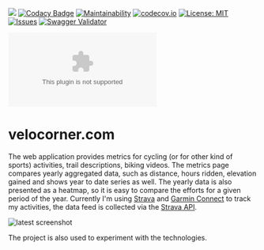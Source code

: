 [<img src="https://img.shields.io/travis/peregin/velocorner.com.svg"/>](https://travis-ci.org/peregin/velocorner.com)
[![Codacy Badge](https://api.codacy.com/project/badge/grade/d72835d470db4079a3e370b8a035051a)](https://www.codacy.com/app/peregin/velocorner.com)
[![Maintainability](https://api.codeclimate.com/v1/badges/fb859d66691e27cb4295/maintainability)](https://codeclimate.com/github/peregin/velocorner.com/maintainability)
[![codecov.io](https://codecov.io/github/peregin/velocorner.com/coverage.svg?branch=master)](https://codecov.io/github/peregin/velocorner.com?branch=master)
[![License: MIT](https://img.shields.io/badge/License-MIT-yellow.svg)](https://opensource.org/licenses/MIT)
[![Issues](https://img.shields.io/github/issues/peregin/velocorner.com.svg)](https://github.com/peregin/velocorner.com/issues)
[![Swagger Validator](https://img.shields.io/swagger/valid/2.0/https/raw.githubusercontent.com/OAI/OpenAPI-Specification/master/examples/v2.0/json/petstore-expanded.json.svg)](http://velocorner.com/docs)

![Build Stats](https://buildstats.info/travisci/chart/peregin/velocorner.com?branch=master&buildCount=25)

# velocorner.com
The web application provides metrics for cycling (or for other kind of sports) activities, trail descriptions, biking videos.
The metrics page compares yearly aggregated data, such as distance, hours ridden, elevation gained and shows year to date series as well.
The yearly data is also presented as a heatmap, so it is easy to compare the efforts for a given period of the year.
Currently I'm using [Strava](http://www.strava.com) and [Garmin Connect](https://connect.garmin.com/) to track my activities,
the data feed is collected via the [Strava API](https://developers.strava.com/docs/reference/).

![latest screenshot](https://raw.github.com/peregin/velocorner.com/master/doc/graphics/logo50.png "latest screenshot")

The project is also used to experiment with the technologies.
